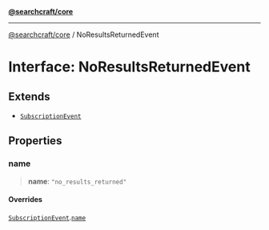 [**@searchcraft/core**](/reference/sdk/core/README.md)

***

[@searchcraft/core](/reference/sdk/core/globals.md) / NoResultsReturnedEvent

# Interface: NoResultsReturnedEvent

## Extends

- [`SubscriptionEvent`](/reference/sdk/core/interfaces/SubscriptionEvent.md)

## Properties

### name

> **name**: `"no_results_returned"`

#### Overrides

[`SubscriptionEvent`](/reference/sdk/core/interfaces/SubscriptionEvent.md).[`name`](/reference/sdk/core/interfaces/SubscriptionEvent.md#name)

